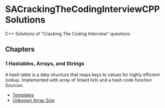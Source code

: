 # SACrackingTheCodingInterviewCPPSolutions
C++ Solutions of "Cracking The Coding Interview" questions

## Chapters

### 1 Hastables, Arrays, and Strings

A hash table is a data structure that maps keys to values for highly efficient lookup. Implemented with array of linked lists and a hash code function
Sources:
* [Templates](http://www.cplusplus.com/doc/oldtutorial/templates/)
* [Unknown Array Size](https://stackoverflow.com/questions/22432755/how-to-initialize-an-array-whose-size-is-initially-unknown)
